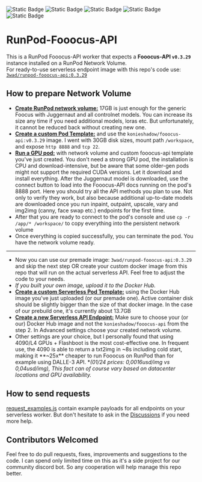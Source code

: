 ![Static Badge](https://img.shields.io/badge/API_version-0.3.29-blue) ![Static Badge](https://img.shields.io/badge/API_coverage-100%25-vividgreen) ![Static Badge](https://img.shields.io/badge/API_tests-passed-vividgreen) ![Static Badge](https://img.shields.io/badge/Known_bugs-1-red) ![Static Badge](https://img.shields.io/badge/Fooocus_version-2.0.78-lightgrey)

# RunPod-Fooocus-API

This is a RunPod Fooocus-API worker that expects a **Fooocus-API `v0.3.29`** instance installed on a RunPod Network Volume.  
For ready-to-use serverless endpoint image with this repo's code use: [`3wad/runpod-fooocus-api:0.3.29`](https://hub.docker.com/r/3wad/runpod-fooocus-api/tags)

## How to prepare Network Volume
- [**Create RunPod network volume:**](https://www.runpod.io/console/user/storage)
  17GB is just enough for the generic Foocus with Juggernaut and all controlnet models. You can increase its size any time if you need additional models, loras etc. But unfortunately, it cannot be reduced back without creating new one.
- [**Create a custom Pod Template:**](https://www.runpod.io/console/user/templates) and use the `konieshadow/fooocus-api:v0.3.29` image. I went with 30GB disk sizes, mount path `/workspace`, and expose `http 8888` and `tcp 22`.
- [**Run a GPU pod:**](https://www.runpod.io/console/gpu-secure-cloud) with network volume and custom fooocus-api template you've just created. You don't need a strong GPU pod, the installation is CPU and download-intensive, but be aware that some older-gen pods might not support the required CUDA versions. Let it download and install everything. After the Juggernaut model is downloaded, use the connect button to load into the Fooocus-API docs running on the pod's 8888 port. Here you should try all the API methods you plan to use. Not only to verify they work, but also because additional up-to-date models are downloaded once you run inpaint, outpaint, upscale, vary and img2img (canny, face swap etc.) endpoints for the first time.
- After that you are ready to connect to the pod's console and use `cp -r /app/* /workspace/` to copy everything into the persistent network volume
- Once everything is copied successfully, you can terminate the pod. You have the network volume ready.
---
- Now you can use our premade image: `3wad/runpod-fooocus-api:0.3.29` and skip the next step OR create your custom docker image from this repo that will run on the actual serverless API. Feel free to adjust the code to your needs.
- *If you built your own image, upload it to the Docker Hub.*
- [**Create a custom Serverless Pod Template:**](https://www.runpod.io/console/serverless/user/templates) using the Docker Hub image you've just uploaded (or our premade one). Active container disk should be slightly bigger than the size of that docker image. In the case of our prebuild one, it's currently about 13.7GB
- [**Create a new Serverless API Endpoint:**](https://www.runpod.io/console/serverless) Make sure to choose your (or our) Docker Hub image and not the `konieshadow/fooocus-api` from the step 2. In Advanced settings choose your created network volume.
- Other settings are your choice, but I personally found that using 4090/L4 GPUs + Flashboot is the most cost-effective one. In frequent use, the 4090 is able to return a txt2img in ~8s including cold start, making it **~25x** cheaper to run Fooocus on RunPod than for example using DALLE-3 API. **(01/24 prices: 0,0016usd/img vs 0,04usd/img), This fact can of course vary based on datacenter locations and GPU availability.*

## How to send requests
[request_examples.js](https://github.com/davefojtik/RunPod-Fooocus-API/blob/main/request_examples.js) contain example payloads for all endpoints on your serverless worker. But don't hesitate to ask in the [Discussions](https://github.com/davefojtik/RunPod-Fooocus-API/discussions) if you need more help.

## Contributors Welcomed
Feel free to do pull requests, fixes, improvements and suggestions to the code. I can spend only limited time on this as it's a side project for our community discord bot. So any cooperation will help manage this repo better.